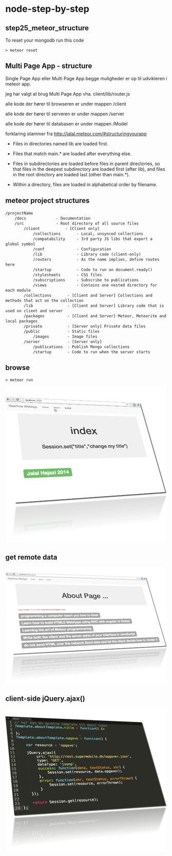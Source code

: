 node-step-by-step
=================


## step25_meteor_structure

To reset your mongodb run this code

    > meteor reset



## Multi Page App - structure

Single Page App eller Multi Page App begge muligheder er op til udvikleren i meteor app. 

jeg har valgt at brug Multi Page App vha. client/lib/router.js

alle kode der hører til browseren er under mappen /client

alle kode der hører til serveren er under mappen /server

alle kode der hører til databasen er under mappen /Model

forklaring stammer fra http://jalal.meteor.com/#structuringyourapp

* Files in directories named lib are loaded first.

* Files that match main.* are loaded after everything else.

* Files in subdirectories are loaded before files in parent directories, so that files in the deepest subdirectory are loaded first (after lib), and files in the root directory are loaded last (other than main.*).

* Within a directory, files are loaded in alphabetical order by filename.

## meteor project structures

    /projectName
        /docs             - Documentation
        /src              - Root directory of all source files
            /client           - [Client only]
                /collections       - Local, unsynced collections
                /compatability     - 3rd party JS libs that export a global symbol
                /conf              - Configuration
                /lib               - Library code (client-only)
                /routers           - As the name implies, define routes here
                /startup           - Code to run on document.ready()
                /stylesheets       - CSS files
                /subscriptions     - Subscribe to publications
                /views             - Contains one nested directory for each module
            /collections       - [Client and Server] Collections and methods that act on the collection
            /lib               - [Client and Server] Library code that is used on client and server
            /packages          - [Client and Server] Meteor, Meteorite and local packages
            /private           - [Server only] Private data files
            /public            - Static files
                /images        - Image files
            /server            - [Server only]
                /publications  - Publish Mongo collections
                /startup       - Code to run when the server starts



## browse


    > meteor run   

<img src="images/localhost-3000.png" alt="">

## get remote data
<img src="images/localhost-about.png" alt="">

## client-side jQuery.ajax()

<img src="images/code-about.png" alt="">


